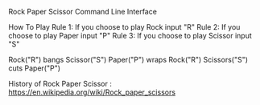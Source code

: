 
Rock Paper Scissor Command Line Interface

How To Play
Rule 1: If you choose to play Rock input "R" Rule 2: If you choose to play Paper input "P" Rule 3: If you choose to play Scissor input "S"


Rock("R") bangs Scissor("S")  Paper("P") wraps Rock("R") Scissors("S") cuts Paper("P")

History of Rock Paper Scissor : https://en.wikipedia.org/wiki/Rock_paper_scissors
